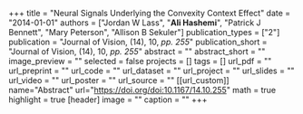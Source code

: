 +++
title = "Neural Signals Underlying the Convexity Context Effect"
date = "2014-01-01"
authors = ["Jordan W Lass", "**Ali Hashemi**", "Patrick J Bennett", "Mary Peterson", "Allison B Sekuler"]
publication_types = ["2"]
publication = "Journal of Vision, (14), 10, _pp. 255_"
publication_short = "Journal of Vision, (14), 10, _pp. 255_"
abstract = ""
abstract_short = ""
image_preview = ""
selected = false
projects = []
tags = []
url_pdf = ""
url_preprint = ""
url_code = ""
url_dataset = ""
url_project = ""
url_slides = ""
url_video = ""
url_poster = ""
url_source = ""
[[url_custom]]
name="Abstract"
url="https://doi.org/doi:10.1167/14.10.255"
math = true
highlight = true
[header]
image = ""
caption = ""
+++

